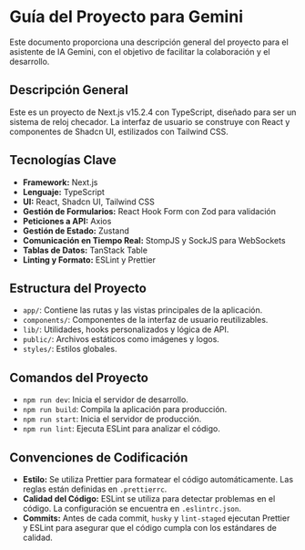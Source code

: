 # Guía del Proyecto para Gemini

Este documento proporciona una descripción general del proyecto para el asistente de IA Gemini, con el objetivo de facilitar la colaboración y el desarrollo.

## Descripción General

Este es un proyecto de Next.js v15.2.4 con TypeScript, diseñado para ser un sistema de reloj checador. La interfaz de usuario se construye con React y componentes de Shadcn UI, estilizados con Tailwind CSS.

## Tecnologías Clave

- **Framework:** Next.js
- **Lenguaje:** TypeScript
- **UI:** React, Shadcn UI, Tailwind CSS
- **Gestión de Formularios:** React Hook Form con Zod para validación
- **Peticiones a API:** Axios
- **Gestión de Estado:** Zustand
- **Comunicación en Tiempo Real:** StompJS y SockJS para WebSockets
- **Tablas de Datos:** TanStack Table
- **Linting y Formato:** ESLint y Prettier

## Estructura del Proyecto

- `app/`: Contiene las rutas y las vistas principales de la aplicación.
- `components/`: Componentes de la interfaz de usuario reutilizables.
- `lib/`: Utilidades, hooks personalizados y lógica de API.
- `public/`: Archivos estáticos como imágenes y logos.
- `styles/`: Estilos globales.

## Comandos del Proyecto

- `npm run dev`: Inicia el servidor de desarrollo.
- `npm run build`: Compila la aplicación para producción.
- `npm run start`: Inicia el servidor de producción.
- `npm run lint`: Ejecuta ESLint para analizar el código.

## Convenciones de Codificación

- **Estilo:** Se utiliza Prettier para formatear el código automáticamente. Las reglas están definidas en `.prettierrc`.
- **Calidad del Código:** ESLint se utiliza para detectar problemas en el código. La configuración se encuentra en `.eslintrc.json`.
- **Commits:** Antes de cada commit, `husky` y `lint-staged` ejecutan Prettier y ESLint para asegurar que el código cumpla con los estándares de calidad.
